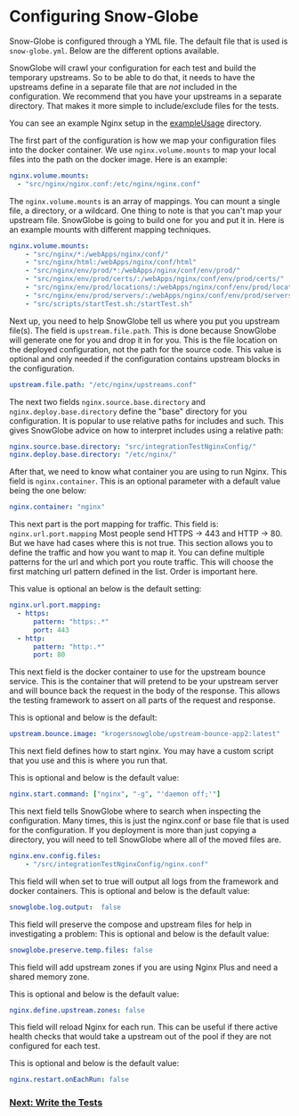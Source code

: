 # Configuring Snow-Globe

Snow-Globe is configured through a YML file.  The default file that is used is `snow-globe.yml`.  Below are the different options available.

SnowGlobe will crawl your configuration for each test and build the temporary upstreams.  So to be able to do that, it
 needs to have the upstreams define in a separate file that are _not_ included in the configuration.  We recommend that
 you have your upstreams in a separate directory.  That makes it more simple to include/exclude files for the tests.

You can see an example Nginx setup in the [exampleUsage](https://github.com/Kroger-Technology/Snow-Globe/blob/master/exampleUsage/snow-globe.yml) directory.


The first part of the configuration is how we map your configuration files into the docker container.  We use `nginx.volume.mounts` to map your local
files into the path on the docker image.  Here is an example:

```yaml
nginx.volume.mounts:
  - "src/nginx/nginx.conf:/etc/nginx/nginx.conf"
```
The `nginx.volume.mounts` is an array of mappings.  You can mount a single file, a directory, or a wildcard.  One
thing to note is that you can't map your upstream file.  SnowGlobe is going to build one for you and put it in.  Here
is an example mounts with different mapping techniques.

```yaml
nginx.volume.mounts:
    - "src/nginx/*:/webApps/nginx/conf/"
    - "src/nginx/html:/webApps/nginx/conf/html"
    - "src/nginx/env/prod/*:/webApps/nginx/conf/env/prod/"
    - "src/nginx/env/prod/certs/:/webApps/nginx/conf/env/prod/certs/"
    - "src/nginx/env/prod/locations/:/webApps/nginx/conf/env/prod/locations/"
    - "src/nginx/env/prod/servers/:/webApps/nginx/conf/env/prod/servers/"
    - "src/scripts/startTest.sh:/startTest.sh"
```

Next up, you need to help SnowGlobe tell us where you put you upstream file(s).  The field is `upstream.file.path`.  This is done because SnowGlobe will 
generate one for you and drop it in for you.  This is the file location on the deployed configuration, not the path
for the source code. This value is optional and only needed if the configuration contains upstream blocks in the configuration.

```yaml
upstream.file.path: "/etc/nginx/upstreams.conf"
```

The next two fields `nginx.source.base.directory` and `nginx.deploy.base.directory` define the "base" directory for you configuration.  It is popular to
use relative paths for includes and such.  This gives SnowGlobe advice on how to interpret includes using a relative path:

```yaml
nginx.source.base.directory: "src/integrationTestNginxConfig/"
nginx.deploy.base.directory: "/etc/nginx/"
```

After that, we need to know what container you are using to run Nginx. This field is `nginx.container`.  This is an optional parameter with a default value being the one below:

```yaml
nginx.container: "nginx"
```

This next part is the port mapping for traffic.  This field is: `nginx.url.port.mapping`  Most people send HTTPS -> 443 and HTTP -> 80.   But we have had
cases where this is not true.  This section allows you to define the traffic and how you want to map it.  You can
define multiple patterns for the url and which port you route traffic.  This will choose the first matching url pattern
defined in the list.  Order is important here.

This value is optional an below is the default setting:

```yaml
nginx.url.port.mapping:
  - https:
      pattern: "https:.*"
      port: 443
  - http:
      pattern: "http:.*"
      port: 80
```

This next field is the docker container to use for the upstream bounce service.  This is the container that will pretend
to be your upstream server and will bounce back the request in the body of the response.  This allows the testing
framework to assert on all parts of the request and response.

This is optional and below is the default:

```yaml
upstream.bounce.image: "krogersnowglobe/upstream-bounce-app2:latest"
```

This next field defines how to start nginx.   You may have a custom script that you
use and this is where you run that.

This is optional and below is the default value:

```yaml
nginx.start.command: ["nginx", "-g", "'daemon off;'"]
```

This next field tells SnowGlobe where to search when inspecting the configuration.  Many times, this is
just the nginx.conf or base file that is used for the configuration.  If you deployment is more than just copying
a directory, you will need to tell SnowGlobe where all of the moved files are.  

```yaml
nginx.env.config.files:
    - "/src/integrationTestNginxConfig/nginx.conf"
```


This field will when set to true will output all logs from the framework and docker containers.
This is optional and below is the default value:

```yaml
snowglobe.log.output:  false
```
This field will preserve the compose and upstream files for help in investigating a problem:
This is optional and below is the default value:

 ```yaml
snowglobe.preserve.temp.files: false
```

This field will add upstream zones if you are using Nginx Plus and need a shared memory zone.
 
This is optional and below is the default value:

```yaml
nginx.define.upstream.zones: false
```

This field will reload Nginx for each run. This can be useful if there active health checks that
would take a upstream out of the pool if they are not configured for each test.

This is optional and below is the default value:

```yaml
nginx.restart.onEachRun: false
```

### [Next: Write the Tests](https://kroger-technology.github.io/Snow-Globe/tests)